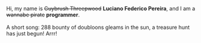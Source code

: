 Hi, my name is ~~Guybrush Threepwood~~ **Luciano Federico Pereira**, and I am a ~~wannabe pirate~~ **programmer**.<br><br>A short song: 288 bounty of doubloons gleams in the sun, a treasure hunt has just begun! Arrr!
